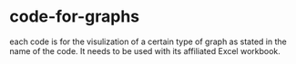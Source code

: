 # code-for-graphs

each code is for the visulization of a certain type of graph as stated in the name of the code. It needs to be used with its affiliated Excel workbook.
